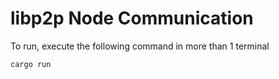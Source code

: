 # libp2p Node Communication 

To run, execute the following command in more than 1 terminal

```
cargo run
```